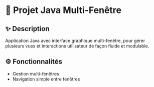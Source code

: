 # 🚀 Projet Java Multi-Fenêtre

## ✨ Description  
Application Java avec interface graphique multi-fenêtre, pour gérer plusieurs vues et interactions utilisateur de façon fluide et modulable.

## ⚙️ Fonctionnalités  
- Gestion multi-fenêtres
- Navigation simple entre fenêtres
